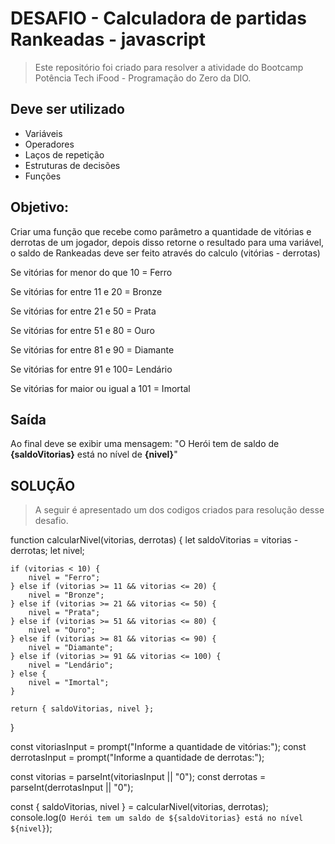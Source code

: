  # DESAFIO - Calculadora de partidas Rankeadas - javascript

 > Este repositório foi criado para resolver a atividade do Bootcamp Potência Tech iFood - Programação do Zero da DIO.  

## Deve ser utilizado
- Variáveis
- Operadores
- Laços de repetição
- Estruturas de decisões
- Funções

## Objetivo:

Criar uma função que recebe como parâmetro a quantidade de vitórias e derrotas de um jogador,
depois disso retorne o resultado para uma variável, o saldo de Rankeadas deve ser feito através do calculo (vitórias - derrotas)

Se vitórias for menor do que 10 = Ferro


Se vitórias for entre 11 e 20 = Bronze


Se vitórias for entre 21 e 50 = Prata


Se vitórias for entre 51 e 80 = Ouro


Se vitórias for entre 81 e 90 = Diamante


Se vitórias for entre 91 e 100= Lendário


Se vitórias for maior ou igual a 101 = Imortal



## Saída

Ao final deve se exibir uma mensagem:
"O Herói tem de saldo de **{saldoVitorias}** está no nível de **{nivel}**"
 

  
## SOLUÇÃO
 > A seguir é apresentado um dos codigos criados para resolução desse desafio.


  function calcularNivel(vitorias, derrotas) {
    let saldoVitorias = vitorias - derrotas;
    let nivel;

    if (vitorias < 10) {
        nivel = "Ferro";
    } else if (vitorias >= 11 && vitorias <= 20) {
        nivel = "Bronze";
    } else if (vitorias >= 21 && vitorias <= 50) {
        nivel = "Prata";
    } else if (vitorias >= 51 && vitorias <= 80) {
        nivel = "Ouro";
    } else if (vitorias >= 81 && vitorias <= 90) {
        nivel = "Diamante";
    } else if (vitorias >= 91 && vitorias <= 100) {
        nivel = "Lendário";
    } else {
        nivel = "Imortal";
    }

    return { saldoVitorias, nivel };
}

const vitoriasInput = prompt("Informe a quantidade de vitórias:");
const derrotasInput = prompt("Informe a quantidade de derrotas:");

const vitorias = parseInt(vitoriasInput || "0");
const derrotas = parseInt(derrotasInput || "0");

const { saldoVitorias, nivel } = calcularNivel(vitorias, derrotas);
console.log(`O Herói tem um saldo de ${saldoVitorias} está no nível ${nivel}`);
